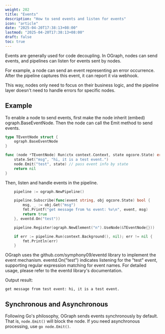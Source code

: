 ```yaml
---
weight: 202
title: "Events"
description: "How to send events and listen for events"
icon: "article"
date: "2025-04-20T17:38:13+08:00"
lastmod: "2025-04-20T17:38:13+08:00"
draft: false
toc: true
---
```


Events are generally used for code decoupling. In OGraph, nodes can send events, and pipelines can listen for events sent by nodes.

For example, a node can send an event representing an error occurrence. After the pipeline captures this event, it can report it via webhook.

This way, nodes only need to focus on their business logic, and the pipeline layer doesn't need to handle errors for specific nodes.

## Example

To enable a node to send events, first make the node inherit (embed) ograph.BaseEventNode. Then the node can call the Emit method to send events.

```go
type TEventNode struct {
	ograph.BaseEventNode
}

func (node *TEventNode) Run(ctx context.Context, state ogcore.State) error {
	state.Set("msg", "hi, it is a test event.")
	node.Emit("test", state) // pass event info by state
	return nil
}
```

Then, listen and handle events in the pipeline.

```go
	pipeline := ograph.NewPipeline()

	pipeline.Subscribe(func(event string, obj ogcore.State) bool {
		msg, _ := obj.Get("msg")
		fmt.Printf("get message from %s event: %v\n", event, msg)
		return true
	}, eventd.On("test"))

	pipeline.Register(ograph.NewElement("n").UseNode(&TEventNode{}))

	if err := pipeline.Run(context.Background(), nil); err != nil {
		fmt.Println(err)
	}
```

OGraph uses the github.com/symphony09/eventd library to implement the event mechanism. eventd.On("test") indicates listening for the "test" event, supporting regular expression matching for event names. For detailed usage, please refer to the eventd library's documentation.

Output result:
```
get message from test event: hi, it is a test event.
```

## Synchronous and Asynchronous

Following Go's philosophy, OGraph sends events synchronously by default. That is, `node.Emit()` will block the node. If you need asynchronous processing, use `go node.Emit()`.
